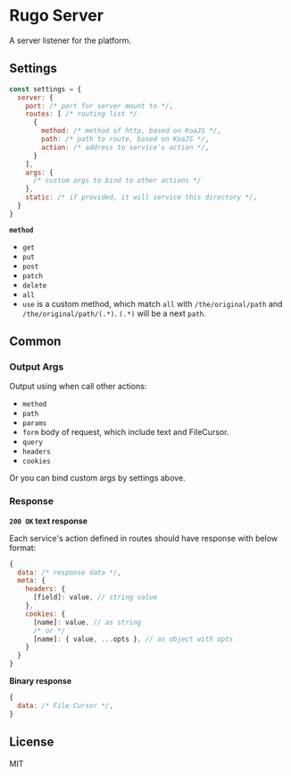 # Rugo Server

A server listener for the platform.

## Settings

```js
const settings = {
  server: {
    port: /* port for server mount to */,
    routes: [ /* routing list */
      {
        method: /* method of http, based on KoaJS */,
        path: /* path to route, based on KoaJS */,
        action: /* address to service's action */,
      }
    ],
    args: {
      /* custom args to bind to other actions */
    },
    static: /* if provided, it will service this directory */,
  }
}
```

**`method`**

- `get`
- `put`
- `post`
- `patch`
- `delete`
- `all`
- `use` is a custom method, which match `all` with `/the/original/path` and `/the/original/path/(.*)`. `(.*)` will be a next `path`.

## Common

### Output Args

Output using when call other actions:

- `method`
- `path`
- `params`
- `form` body of request, which include text and FileCursor.
- `query`
- `headers`
- `cookies`

Or you can bind custom args by settings above.

### Response

**`200 OK` text response**

Each service's action defined in routes should have response with below format:

```js
{
  data: /* response data */,
  meta: {
    headers: {
      [field]: value, // string value
    },
    cookies: {
      [name]: value, // as string
      /* or */
      [name]: { value, ...opts }, // as object with opts
    }
  }
}
```

**Binary response**

```js
{
  data: /* File Cursor */,
}
```

## License

MIT